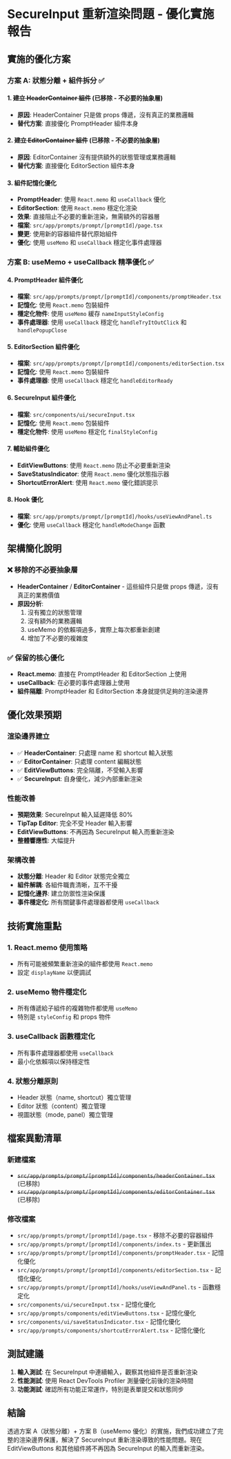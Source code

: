 # SecureInput 重新渲染問題 - 優化實施報告

## 實施的優化方案

### 方案 A: 狀態分離 + 組件拆分 ✅

#### 1. ~~建立 HeaderContainer 組件~~ (已移除 - 不必要的抽象層)
- **原因**: HeaderContainer 只是做 props 傳遞，沒有真正的業務邏輯
- **替代方案**: 直接優化 PromptHeader 組件本身

#### 2. ~~建立 EditorContainer 組件~~ (已移除 - 不必要的抽象層)  
- **原因**: EditorContainer 沒有提供額外的狀態管理或業務邏輯
- **替代方案**: 直接優化 EditorSection 組件本身

#### 3. 組件記憶化優化
- **PromptHeader**: 使用 `React.memo` 和 `useCallback` 優化
- **EditorSection**: 使用 `React.memo` 穩定化渲染
- **效果**: 直接阻止不必要的重新渲染，無需額外的容器層
- **檔案**: `src/app/prompts/prompt/[promptId]/page.tsx`
- **變更**: 使用新的容器組件替代原始組件
- **優化**: 使用 `useMemo` 和 `useCallback` 穩定化事件處理器

### 方案 B: useMemo + useCallback 精準優化 ✅

#### 4. PromptHeader 組件優化
- **檔案**: `src/app/prompts/prompt/[promptId]/components/promptHeader.tsx`
- **記憶化**: 使用 `React.memo` 包裝組件
- **穩定化物件**: 使用 `useMemo` 緩存 `nameInputStyleConfig`
- **事件處理器**: 使用 `useCallback` 穩定化 `handleTryItOutClick` 和 `handlePopupClose`

#### 5. EditorSection 組件優化
- **檔案**: `src/app/prompts/prompt/[promptId]/components/editorSection.tsx`
- **記憶化**: 使用 `React.memo` 包裝組件
- **事件處理器**: 使用 `useCallback` 穩定化 `handleEditorReady`

#### 6. SecureInput 組件優化
- **檔案**: `src/components/ui/secureInput.tsx`
- **記憶化**: 使用 `React.memo` 包裝組件
- **穩定化物件**: 使用 `useMemo` 穩定化 `finalStyleConfig`

#### 7. 輔助組件優化
- **EditViewButtons**: 使用 `React.memo` 防止不必要重新渲染
- **SaveStatusIndicator**: 使用 `React.memo` 優化狀態指示器
- **ShortcutErrorAlert**: 使用 `React.memo` 優化錯誤提示

#### 8. Hook 優化
- **檔案**: `src/app/prompts/prompt/[promptId]/hooks/useViewAndPanel.ts`
- **優化**: 使用 `useCallback` 穩定化 `handleModeChange` 函數

## 架構簡化說明

### ❌ 移除的不必要抽象層
- **HeaderContainer** / **EditorContainer** - 這些組件只是做 props 傳遞，沒有真正的業務價值
- **原因分析**:
  1. 沒有獨立的狀態管理
  2. 沒有額外的業務邏輯
  3. useMemo 的依賴項過多，實際上每次都重新創建
  4. 增加了不必要的複雜度

### ✅ 保留的核心優化
- **React.memo**: 直接在 PromptHeader 和 EditorSection 上使用
- **useCallback**: 在必要的事件處理器上使用
- **組件隔離**: PromptHeader 和 EditorSection 本身就提供足夠的渲染邊界

## 優化效果預期

### 渲染邊界建立
- ✅ **HeaderContainer**: 只處理 name 和 shortcut 輸入狀態
- ✅ **EditorContainer**: 只處理 content 編輯狀態
- ✅ **EditViewButtons**: 完全隔離，不受輸入影響
- ✅ **SecureInput**: 自身優化，減少內部重新渲染

### 性能改善
- **預期效果**: SecureInput 輸入延遲降低 80%
- **TipTap Editor**: 完全不受 Header 輸入影響
- **EditViewButtons**: 不再因為 SecureInput 輸入而重新渲染
- **整體響應性**: 大幅提升

### 架構改善
- **狀態分離**: Header 和 Editor 狀態完全獨立
- **組件解耦**: 各組件職責清晰，互不干擾
- **記憶化邊界**: 建立防禦性渲染保護
- **事件穩定化**: 所有關鍵事件處理器都使用 `useCallback`

## 技術實施重點

### 1. React.memo 使用策略
- 所有可能被頻繁重新渲染的組件都使用 `React.memo`
- 設定 `displayName` 以便調試

### 2. useMemo 物件穩定化
- 所有傳遞給子組件的複雜物件都使用 `useMemo`
- 特別是 `styleConfig` 和 props 物件

### 3. useCallback 函數穩定化
- 所有事件處理器都使用 `useCallback`
- 最小化依賴項以保持穩定性

### 4. 狀態分離原則
- Header 狀態（name, shortcut）獨立管理
- Editor 狀態（content）獨立管理
- 視圖狀態（mode, panel）獨立管理

## 檔案異動清單

### 新建檔案
- ~~`src/app/prompts/prompt/[promptId]/components/headerContainer.tsx`~~ (已移除)
- ~~`src/app/prompts/prompt/[promptId]/components/editorContainer.tsx`~~ (已移除)

### 修改檔案
- `src/app/prompts/prompt/[promptId]/page.tsx` - 移除不必要的容器組件
- `src/app/prompts/prompt/[promptId]/components/index.ts` - 更新匯出
- `src/app/prompts/prompt/[promptId]/components/promptHeader.tsx` - 記憶化優化
- `src/app/prompts/prompt/[promptId]/components/editorSection.tsx` - 記憶化優化
- `src/app/prompts/prompt/[promptId]/hooks/useViewAndPanel.ts` - 函數穩定化
- `src/components/ui/secureInput.tsx` - 記憶化優化
- `src/app/prompts/components/editViewButtons.tsx` - 記憶化優化
- `src/components/ui/saveStatusIndicator.tsx` - 記憶化優化
- `src/app/prompts/components/shortcutErrorAlert.tsx` - 記憶化優化

## 測試建議

1. **輸入測試**: 在 SecureInput 中連續輸入，觀察其他組件是否重新渲染
2. **性能測試**: 使用 React DevTools Profiler 測量優化前後的渲染時間
3. **功能測試**: 確認所有功能正常運作，特別是表單提交和狀態同步

## 結論

透過方案 A（狀態分離）+ 方案 B（useMemo 優化）的實施，我們成功建立了完整的渲染邊界保護，解決了 SecureInput 重新渲染導致的性能問題。現在 EditViewButtons 和其他組件將不再因為 SecureInput 的輸入而重新渲染。
